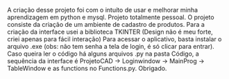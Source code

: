 A criação desse projeto foi com o intuíto de usar e melhorar minha aprendizagem em python e mysql. Projeto totalmente pessoal.
O projeto consiste da criação de um ambiente de cadastro de produtos. Para a criação da interface usei a biblioteca TKINTER (Design não é meu forte, criei apenas para fácil interação)
Para acessar o aplicativo, basta instalar o arquivo .exe (obs: não tem senha a tela de login, é só clicar para entrar). Caso queira ler o código há alguns arquivos .py na pasta Código, a sequência da interface é ProjetoCAD -> Loginwindow -> MainProg -> TableWindow e as functions no Functions.py. Obrigado.
